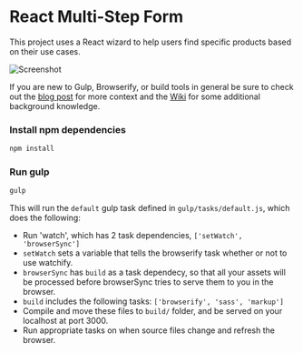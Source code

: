 # React Multi-Step Form

This project uses a React wizard to help users find specific products based on their use cases.

![Screenshot](https://cloud.githubusercontent.com/assets/871454/5573712/c49e0148-8f7e-11e4-9d3c-132a120aa5bf.png)

If you are new to Gulp, Browserify, or build tools in general be sure to check out the [blog post](http://viget.com/extend/gulp-browserify-starter-faq) for more context and the [Wiki](https://github.com/greypants/gulp-starter/wiki) for some additional background knowledge.

### Install npm dependencies

```bash
npm install
```

### Run gulp

```bash
gulp
```

This will run the `default` gulp task defined in `gulp/tasks/default.js`, which does the following:
- Run 'watch', which has 2 task dependencies, `['setWatch', 'browserSync']`
- `setWatch` sets a variable that tells the browserify task whether or not to use watchify.
- `browserSync` has `build` as a task dependecy, so that all your assets will be processed before browserSync tries to serve them to you in the browser.
- `build` includes the following tasks: `['browserify', 'sass', 'markup']`
- Compile and move these files to `build/` folder, and be served on your localhost at port 3000.
- Run appropriate tasks on when source files change and refresh the browser.
